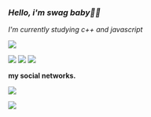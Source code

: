 ### *Hello, i'm swag baby🐽💎*
*I'm currently studying  c++ and javascript*

<img src="https://github-readme-stats.vercel.app/api/top-langs/?username=Swag666baby&layout=compact&theme=tokyonight">

<p align="">

  <img src="https://img.shields.io/badge/JavaScript-323330?style=for-the-badge&logo=javascript&logoColor=F7DF1E"/>
  <img src="https://img.shields.io/badge/C%2B%2B-00599C?style=for-the-badge&logo=c%2B%2B&logoColor=white"/>

  <img src="https://img.shields.io/badge/Python-14354C?style=for-the-badge&logo=python&logoColor=white"/>

</p>

<span><b> my social networks.</span>

  

<p>

  <a href="https://wa.me/556294530374"><img src="https://img.shields.io/badge/WhatsApp-25D366?style=for-the-badge&logo=whatsapp&logoColor=white"></a>

  <a href="https://github.com/Swag666baby/"><img src="https://img.shields.io/badge/GitHub-100000?style=for-the-badge&logo=github&logoColor=white"></a>

</p>


